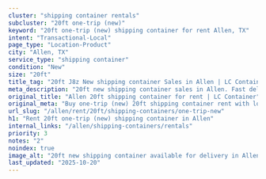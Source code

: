 ```yaml
---
cluster: "shipping container rentals"
subcluster: "20ft one-trip (new)"
keyword: "20ft one-trip (new) shipping container for rent Allen, TX"
intent: "Transactional-Local"
page_type: "Location-Product"
city: "Allen, TX"
service_type: "shipping container"
condition: "New"
size: "20ft"
title_tag: "20ft J8z New shipping container Sales in Allen | LC Container"
meta_description: "20ft new shipping container sales in Allen. Fast delivery, competitive pricing. Serving shipping containers area. Quote ID: 12X. Call (214) 524-4168 for your free quote today."
original_title: "Allen 20ft shipping container for rent | LC Container"
original_meta: "Buy one-trip (new) 20ft shipping container rent with local delivery in Allen, TX. LC Container — local Since 2003. Request a fast quote today."
url_slug: "/allen/rent/20ft/shipping-containers/one-trip-new"
h1: "Rent 20ft one-trip (new) shipping container in Allen"
internal_links: "/allen/shipping-containers/rentals"
priority: 3
notes: "2"
noindex: true
image_alt: "20ft new shipping container available for delivery in Allen"
last_updated: "2025-10-20"
---
```


<!-- TODO: Add unique city/inventory copy, images, and internal links here. -->

